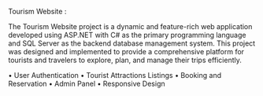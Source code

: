 Tourism Website :

The Tourism Website project is a dynamic and feature-rich web application developed using ASP.NET with C# as the primary programming language and SQL Server as the backend database management system.
This project was designed and implemented to provide a comprehensive platform for tourists and travelers to explore, plan, and manage their trips efficiently.

• User Authentication • Tourist Attractions Listings • Booking and Reservation • Admin Panel • Responsive Design
